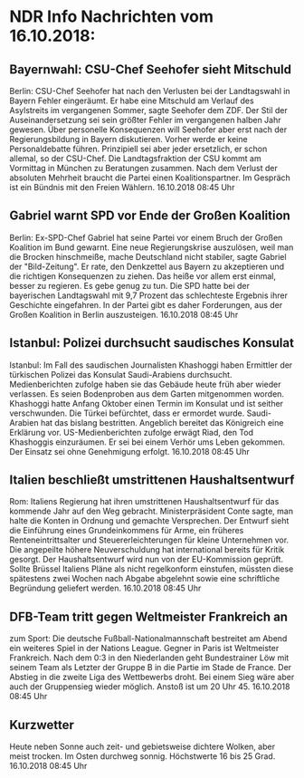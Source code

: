 # NDR Info Nachrichten vom 16.10.2018:


## Bayernwahl: CSU-Chef Seehofer sieht Mitschuld
Berlin:	CSU-Chef Seehofer hat nach den Verlusten bei der Landtagswahl in Bayern Fehler eingeräumt. Er habe eine Mitschuld am Verlauf des Asylstreits im vergangenen Sommer, sagte Seehofer dem ZDF. Der Stil der Auseinandersetzung sei sein größter Fehler im vergangenen halben Jahr gewesen. Über personelle Konsequenzen will Seehofer aber erst nach der Regierungsbildung in Bayern diskutieren. Vorher werde er keine Personaldebatte führen. Prinzipiell sei aber jeder ersetzlich, er schon allemal, so der CSU-Chef. Die Landtagsfraktion der CSU kommt am Vormittag in München zu Beratungen zusammen. Nach dem Verlust der absoluten Mehrheit braucht die Partei einen Koalitionspartner. Im Gespräch ist ein Bündnis mit den Freien Wählern. 16.10.2018 08:45 Uhr 

## Gabriel warnt SPD vor Ende der Großen Koalition
Berlin:    Ex-SPD-Chef Gabriel hat seine Partei vor einem Bruch der Großen Koalition im Bund gewarnt. Eine neue Regierungskrise auszulösen, weil man die Brocken hinschmeiße, mache Deutschland nicht stabiler, sagte Gabriel der "Bild-Zeitung". Er rate, den Denkzettel aus Bayern zu akzeptieren und die richtigen Konsequenzen zu ziehen. Das heiße vor allem erst einmal, besser zu regieren. Es gebe genug zu tun. Die SPD hatte bei der bayerischen Landtagswahl mit 9,7 Prozent das schlechteste Ergebnis ihrer Geschichte eingefahren. In der Partei gibt es daher Forderungen, aus der Großen Koalition in Berlin auszusteigen. 16.10.2018 08:45 Uhr 

## Istanbul: Polizei durchsucht saudisches Konsulat
Istanbul: Im Fall des saudischen Journalisten Khashoggi haben Ermittler der türkischen Polizei das Konsulat Saudi-Arabiens durchsucht. Medienberichten zufolge haben sie das Gebäude heute früh aber wieder verlassen. Es seien Bodenproben aus dem Garten mitgenommen worden. Khashoggi hatte Anfang Oktober einen Termin im Konsulat und ist seither verschwunden. Die Türkei befürchtet, dass er ermordet wurde. Saudi-Arabien hat das bislang bestritten. Angeblich bereitet das Königreich eine Erklärung vor. US-Medienberichten zufolge erwägt Riad, den Tod Khashoggis einzuräumen. Er sei bei einem Verhör ums Leben gekommen. Der Einsatz sei ohne Genehmigung erfolgt. 16.10.2018 08:45 Uhr 

## Italien beschließt umstrittenen Haushaltsentwurf
Rom:	Italiens Regierung hat ihren umstrittenen Haushaltsentwurf für das kommende Jahr auf den Weg gebracht. Ministerpräsident Conte sagte, man halte die Konten in Ordnung und gemachte Versprechen. Der Entwurf sieht die Einführung eines Grundeinkommens für Arme, ein früheres Renteneintrittsalter und Steuererleichterungen für kleine Unternehmen vor. Die angepeilte höhere Neuverschuldung hat international bereits für Kritik gesorgt. Der Haushaltsentwurf wird nun von der EU-Kommission geprüft. Sollte Brüssel Italiens Pläne als nicht regelkonform einstufen, müssten diese spätestens zwei Wochen nach Abgabe abgelehnt sowie eine schriftliche Begründung geliefert werden. 16.10.2018 08:45 Uhr 

## DFB-Team tritt gegen Weltmeister Frankreich an
zum Sport: Die deutsche Fußball-Nationalmannschaft bestreitet am Abend ein weiteres Spiel in der Nations League. Gegner in Paris ist Weltmeister Frankreich. Nach dem 0:3 in den Niederlanden geht Bundestrainer Löw mit seinem Team als Letzter der Gruppe B in die Partie im Stade de France. Der Abstieg in die zweite Liga des Wettbewerbs droht. Bei einem Sieg wäre aber auch der Gruppensieg wieder möglich. Anstoß ist um 20 Uhr 45. 16.10.2018 08:45 Uhr 

## Kurzwetter
Heute neben Sonne auch zeit- und gebietsweise dichtere Wolken, aber meist trocken. Im Osten durchweg sonnig. Höchstwerte 16 bis 25 Grad. 16.10.2018 08:45 Uhr 
